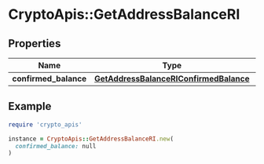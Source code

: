 # CryptoApis::GetAddressBalanceRI

## Properties

| Name | Type | Description | Notes |
| ---- | ---- | ----------- | ----- |
| **confirmed_balance** | [**GetAddressBalanceRIConfirmedBalance**](GetAddressBalanceRIConfirmedBalance.md) |  |  |

## Example

```ruby
require 'crypto_apis'

instance = CryptoApis::GetAddressBalanceRI.new(
  confirmed_balance: null
)
```

